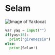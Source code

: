 # Selam

![Image of Yaktocat](https://octodex.github.com/images/yaktocat.png)
```Python
var yaş = input("")
if(yaş<18):
  print("giremezsin")
else:
  print(Selam!)
```
